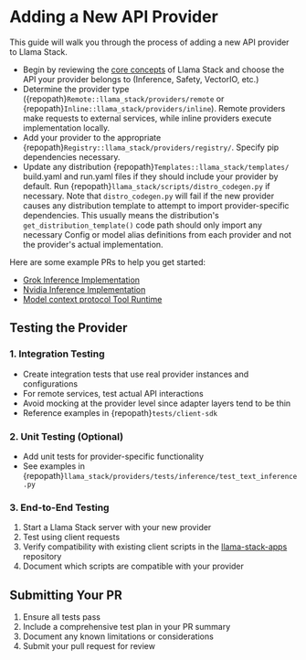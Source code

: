 # Adding a New API Provider

This guide will walk you through the process of adding a new API provider to Llama Stack.


- Begin by reviewing the [core concepts](../concepts/index.md) of Llama Stack and choose the API your provider belongs to (Inference, Safety, VectorIO, etc.)
- Determine the provider type ({repopath}`Remote::llama_stack/providers/remote` or {repopath}`Inline::llama_stack/providers/inline`). Remote providers make requests to external services, while inline providers execute implementation locally.
- Add your provider to the appropriate {repopath}`Registry::llama_stack/providers/registry/`. Specify pip dependencies necessary.
- Update any distribution {repopath}`Templates::llama_stack/templates/` build.yaml and run.yaml files if they should include your provider by default. Run {repopath}`llama_stack/scripts/distro_codegen.py` if necessary. Note that `distro_codegen.py` will fail if the new provider causes any distribution template to attempt to import provider-specific dependencies. This usually means the distribution's `get_distribution_template()` code path should only import any necessary Config or model alias definitions from each provider and not the provider's actual implementation.


Here are some example PRs to help you get started:
   - [Grok Inference Implementation](https://github.com/meta-llama/llama-stack/pull/609)
   - [Nvidia Inference Implementation](https://github.com/meta-llama/llama-stack/pull/355)
   - [Model context protocol Tool Runtime](https://github.com/meta-llama/llama-stack/pull/665)


## Testing the Provider

### 1. Integration Testing
- Create integration tests that use real provider instances and configurations
- For remote services, test actual API interactions
- Avoid mocking at the provider level since adapter layers tend to be thin
- Reference examples in {repopath}`tests/client-sdk`

### 2. Unit Testing (Optional)
- Add unit tests for provider-specific functionality
- See examples in {repopath}`llama_stack/providers/tests/inference/test_text_inference.py`

### 3. End-to-End Testing
1. Start a Llama Stack server with your new provider
2. Test using client requests
3. Verify compatibility with existing client scripts in the [llama-stack-apps](https://github.com/meta-llama/llama-stack-apps/tree/main) repository
4. Document which scripts are compatible with your provider

## Submitting Your PR

1. Ensure all tests pass
2. Include a comprehensive test plan in your PR summary
3. Document any known limitations or considerations
4. Submit your pull request for review
